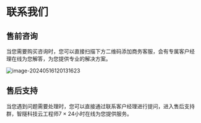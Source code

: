 # 联系我们

## 售前咨询

当您需要购买咨询时，您可以直接扫描下方二维码添加商务客服，会有专属客户经理在线为您解答，为您提供专业的解决方案。

![image-20240516120131623](https://qyncdn.heipig.com/zhisui-public/image-20240516120131623.png)

## 售后支持

当您遇到问题需要处理时，您可以直接通过联系客户经理进行提问，进入售后支持群，智隧科技云工程师7 × 24小时在线为您提供服务。 

